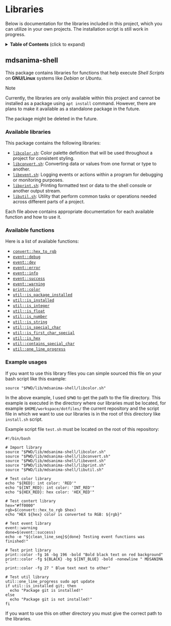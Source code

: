 # Libraries

Below is documentation for the libraries included in this project, which you can utilize in your own
projects. The installation script is still work in progress.

<details>
<summary><strong>Table of Contents</strong> (click to expand)</summary>

- [Libraries](#libraries)
  - [mdsanima-shell](#mdsanima-shell)
    - [Available libraries](#available-libraries)
    - [Available functions](#available-functions)
    - [Example usages](#example-usages)

</details>

## mdsanima-shell

This package contains libraries for functions that help execute _Shell Scripts_ on **GNU/Linux**
systems like _Debian_ or _Ubuntu_.

> [!NOTE]
>
> Currently, the libraries are only available within this project and cannot be installed as a
> package using `apt install` command. However, there are plans to make it available as a standalone
> package in the future.

The package might be deleted in the future.

### Available libraries

This package contains the following libraries:

- [`libcolor.sh`](./mdsanima-shell/libcolor.sh): Color palette definition that will be used
  throughout a project for consistent styling.
- [`libconvert.sh`](./mdsanima-shell/libconvert.sh): Converting data or values from one format or
  type to another.
- [`libevent.sh`](./mdsanima-shell/libevent.sh): Logging events or actions within a program for
  debugging or monitoring purposes.
- [`libprint.sh`](./mdsanima-shell/libprint.sh): Printing formatted text or data to the shell
  console or another output stream.
- [`libutil.sh`](./mdsanima-shell/libutil.sh): Utility that perform common tasks or operations
  needed across different parts of a project.

Each file above contains appropriate documentation for each available function and how to use it.

### Available functions

Here is a list of available functions:

- [`convert::hex_to_rgb`](./mdsanima-shell/libconvert.sh#L17)
- [`event::debug`](./mdsanima-shell/libevent.sh#L6)
- [`event::dev`](./mdsanima-shell/libevent.sh#L10)
- [`event::error`](./mdsanima-shell/libevent.sh#L14)
- [`event::info`](./mdsanima-shell/libevent.sh#L18)
- [`event::success`](./mdsanima-shell/libevent.sh#L22)
- [`event::warning`](./mdsanima-shell/libevent.sh#L26)
- [`print::color`](./mdsanima-shell/libprint.sh#L26)
- [`util::is_package_installed`](./mdsanima-shell/libutil.sh#L8)
- [`util::is_installed`](./mdsanima-shell/libutil.sh#L20)
- [`util::is_integer`](./mdsanima-shell/libutil.sh#L25)
- [`util::is_float`](./mdsanima-shell/libutil.sh#L36)
- [`util::is_number`](./mdsanima-shell/libutil.sh#L47)
- [`util::is_string`](./mdsanima-shell/libutil.sh#L58)
- [`util::is_special_char`](./mdsanima-shell/libutil.sh#L69)
- [`util::is_first_char_special`](./mdsanima-shell/libutil.sh#L81)
- [`util::is_hex`](./mdsanima-shell/libutil.sh#L93)
- [`util::contains_special_char`](./mdsanima-shell/libutil.sh#L104)
- [`util::one_line_progress`](./mdsanima-shell/libutil.sh#L115)

### Example usages

If you want to use this library files you can simple sourced this file on your bash script like this
example:

```shell
source "$PWD/lib/mdsanima-shell/libcolor.sh"
```

In the above example, I used `$PWD` to get the path to the file directory. This example is executed
in the directory where our libraries must be located, for example `$HOME/workspace/dotfiles/` the
current repository and the script file in which we want to use our libraries is in the root of this
directory like `install.sh` script.

Example script file `test.sh` must be located on the root of this repository:

```shell
#!/bin/bash

# Import library
source "$PWD/lib/mdsanima-shell/libcolor.sh"
source "$PWD/lib/mdsanima-shell/libconvert.sh"
source "$PWD/lib/mdsanima-shell/libevent.sh"
source "$PWD/lib/mdsanima-shell/libprint.sh"
source "$PWD/lib/mdsanima-shell/libutil.sh"

# Test color library
echo "${RED}: int color: 'RED'"
echo "${INT_RED}: int color: 'INT_RED'"
echo "${HEX_RED}: hex color: 'HEX_RED'"

# Test contert library
hex="#ff0000"
rgb=$(convert::hex_to_rgb $hex)
echo "HEX ${hex} color is converted to RGB: ${rgb}"

# Test event library
event::warning
done=$(event::success)
echo -e "${clean_line_seq}${done} Testing event functions was finished!"

# Test print library
print::color -fg 16 -bg 196 -bold "Bold black text on red background"
print::color -fg ${BLACK} -bg ${INT_BLUE} -bold -nonewline " MDSANIMA "
print::color -fg 27 " Blue text next to other"

# Test util library
util::one_line_progress sudo apt update
if util::is_installed git; then
  echo "Package git is installed!"
else
  echo "Package git is not installed!"
fi
```

If you want to use this on other directory you must give the correct path to the libraries.
